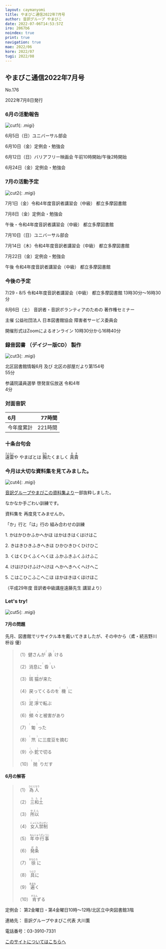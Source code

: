 ```yaml
---
layout: caymanyomi
title: やまびこ通信2022年7月号
author: 音訳グループ やまびこ
date: 2022-07-06T14:53:57Z
iro: 2067b6
noindex: true
print: true
navigation: true
mae: 2022/06
kore: 2022/07
tugi: 2022/08
---
```



## <span data-dur="4.125" data-begin="2.750" id="xmri_0001" markdown="1"> やまびこ通信2022年7月号</span>

<span data-dur="2.591" data-begin="6.875" id="xmri_0002" markdown="1">No.176</span>

<span data-dur="5.463" data-begin="9.466" id="xmri_0003" markdown="1">2022年7月8日発行</span>

### <span data-dur="3.414" data-begin="20.134" id="xmri_0006" markdown="1"> 6月の活動報告</span>

![cut1](media/07/cut1.png){: .migi}

<span data-dur="2.066" data-begin="25.398" id="xmri_0008" markdown="1">6月5日（日）</span><span data-dur="2.504" data-begin="27.464" id="xmri_0009" markdown="1">ユニバーサル部会</span>

<span data-dur="2.047" data-begin="29.968" id="xmri_000A" markdown="1">6月10日（金）</span><span data-dur="2.986" data-begin="32.015" id="xmri_000B" markdown="1">定例会・勉強会</span>

<span data-dur="2.331" data-begin="35.001" id="xmri_000C" markdown="1">6月12日（日）</span><span data-dur="5.457" data-begin="37.332" id="xmri_000D" markdown="1">バリアフリー映画会 午前10時開始/午後2時開始</span>

<span data-dur="2.392" data-begin="42.789" id="xmri_000E" markdown="1">6月24日（金）</span><span data-dur="4.387" data-begin="45.181" id="xmri_000F" markdown="1">定例会・勉強会</span>

### <span data-dur="3.275" data-begin="49.568" id="xmri_0010" markdown="1"> 7月の活動予定</span>

![cut2](media/07/cut2.png){: .migi}

<span data-dur="2.156" data-begin="54.693" id="xmri_0012" markdown="1">7月1日（金）</span><span data-dur="2.650" data-begin="56.849" id="xmri_0013" markdown="1">令和4年度音訳者講習会</span><span data-dur="1.120" data-begin="59.499" id="xmri_0014" markdown="1">（中級）</span> <span data-dur="2.487" data-begin="60.619" id="xmri_0015" markdown="1">都立多摩図書館</span>

<span data-dur="2.045" data-begin="63.106" id="xmri_0016" markdown="1">7月8日（金）</span><span data-dur="2.636" data-begin="65.151" id="xmri_0017" markdown="1">定例会・勉強会</span>

<span data-dur="3.169" data-begin="67.787" id="xmri_0018" markdown="1">午後・令和4年度音訳者講習会</span><span data-dur="1.120" data-begin="70.956" id="xmri_0019" markdown="1">（中級）</span> <span data-dur="2.487" data-begin="72.076" id="xmri_001A" markdown="1">都立多摩図書館</span>

<span data-dur="2.078" data-begin="74.563" id="xmri_001B" markdown="1">7月10日（日）</span><span data-dur="2.503" data-begin="76.641" id="xmri_001C" markdown="1">ユニバーサル部会</span>

<span data-dur="2.296" data-begin="79.144" id="xmri_001D" markdown="1">7月14日（木）</span><span data-dur="2.650" data-begin="81.440" id="xmri_001E" markdown="1">令和4年度音訳者講習会</span><span data-dur="1.121" data-begin="84.090" id="xmri_001F" markdown="1">（中級）</span> <span data-dur="2.486" data-begin="85.211" id="xmri_0020" markdown="1">都立多摩図書館</span>

<span data-dur="2.417" data-begin="87.697" id="xmri_0021" markdown="1">7月22日（金）</span><span data-dur="2.636" data-begin="90.114" id="xmri_0022" markdown="1">定例会・勉強会</span>

<span data-dur="3.169" data-begin="92.750" id="xmri_0023" markdown="1">午後 令和4年度音訳者講習会</span><span data-dur="1.120" data-begin="95.919" id="xmri_0024" markdown="1">（中級）</span> <span data-dur="3.886" data-begin="97.039" id="xmri_0025" markdown="1">都立多摩図書館</span>

### <span data-dur="2.630" data-begin="100.925" id="xmri_0026" markdown="1"> 今後の予定</span>

<span data-dur="5.338" data-begin="103.555" id="xmri_0027" markdown="1">7/29・8/5 令和4年度音訳者講習会</span><span data-dur="1.120" data-begin="108.893" id="xmri_0028" markdown="1">（中級）</span> <span data-dur="7.387" data-begin="110.013" id="xmri_0029" markdown="1">都立多摩図書館 13時30分～16時30分</span>

<span data-dur="1.920" data-begin="117.400" id="xmri_002A" markdown="1">8月6日（土）</span> <span data-dur="4.728" data-begin="119.320" id="xmri_002B" markdown="1">音訳者・音訳ボランティアのための 著作権セミナー</span>

<span data-dur="6.312" data-begin="124.048" id="xmri_002C" markdown="1">主催 公益社団法人 日本図書館協会 障害者サービス委員会</span>

<span data-dur="8.720" data-begin="130.360" id="xmri_002D" markdown="1">開催形式はZoomによるオンライン 10時30分から16時40分</span>

### <span data-dur="4.728" data-begin="139.080" id="xmri_002E" markdown="1"> 録音図書<span class="infty_silent"> （</span>デイジー版CD<span class="infty_silent">） </span>製作</span>

![cut3](media/07/cut3.png){: .migi}

<span data-dur="5.513" data-begin="148.451" id="xmri_0032" markdown="1">北区図書館情報6月 及び 北区の部屋だより第154号</span>  
<span data-dur="1.846" data-begin="153.964" id="xmri_0033" markdown="1">55分</span>

<span data-dur="4.512" data-begin="155.810" id="xmri_0034" markdown="1">参議院議員選挙 啓発宣伝放送 令和4年</span>  
<span data-dur="3.305" data-begin="160.322" id="xmri_0035" markdown="1">4分</span>

### <span data-dur="2.666" data-begin="163.627" id="xmri_0036" markdown="1"> 対面音訳</span>

<span data-dur="1.150" data-begin="166.293" id="xmri_0037" markdown="1">6月</span>|<span data-dur="2.519" data-begin="167.443" id="xmri_0038" markdown="1">77時間</span>
|:---|---:|
<span data-dur="1.591" data-begin="169.962" id="xmri_0039" markdown="1">今年度累計</span>|<span data-dur="4.205" data-begin="171.553" id="xmri_003A" markdown="1">221時間</span>

### <span data-dur="2.768" data-begin="175.758" id="xmri_003B" markdown="1"> 十条台句会</span>

<span data-dur="8.476" data-begin="178.526" id="xmri_003C" markdown="1"><ruby>遠雷<rp>(</rp><rt>えんらい</rt><rp>)</rp></ruby>や やまばとは <ruby>胸<rp>(</rp><rt>むね</rt><rp>)</rp></ruby>たくましく</span>
<span class="haigo" data-dur="3.117" data-begin="187.002" id="xmri_003D" markdown="1"><ruby>真貴<rp>(</rp><rt>まき</rt><rp>)</rp></ruby></span>

### <span data-dur="5.647" data-begin="190.119" id="xmri_003E" markdown="1"> 今月は大切な資料集を見てみました。</span>

![cut4](media/07/cut4.png){: .migi}

<a href="https://o-yamabiko.github.io/learn/" data-dur="5.074" data-begin="195.766" id="xmri_003F" markdown="1">音訳グループやまびこの資料集より</a><span data-dur="3.205" data-begin="200.840" id="xmri_0040" markdown="1">一部抜粋しました。</span>

<span data-dur="3.554" data-begin="204.045" id="xmri_0041" markdown="1">なかなか手ごわい訓練です。</span>

<span data-dur="5.124" data-begin="207.599" id="xmri_0042" markdown="1">資料集を 再度見てみませんか。</span>

<span data-dur="4.140" data-begin="214.573" id="xmri_0044" markdown="1">「か<span class="infty_silent">」</span>行と<span class="infty_silent">「</span>は<span class="infty_silent">」</span>行の 組み合わせの訓練</span>

<span data-dur=".815" data-begin="218.713" id="xmri_0045" markdown="1">1.</span> <span data-dur="3.872" data-begin="219.528" id="xmri_0046" markdown="1">かはかひかふかへかほ はかはきはくはけはこ</span>

<span data-dur=".704" data-begin="223.400" id="xmri_0047" markdown="1">2.</span> <span data-dur="3.764" data-begin="224.104" id="xmri_0048" markdown="1">きはきひきふきへきほ ひかひきひくひけひこ</span>

<span data-dur=".870" data-begin="227.868" id="xmri_0049" markdown="1">3.</span> <span data-dur="3.681" data-begin="228.738" id="xmri_004A" markdown="1">くはくひくふくへくほ ふかふきふくふけふこ</span>

<span data-dur=".797" data-begin="232.419" id="xmri_004B" markdown="1">4.</span> <span data-dur="3.929" data-begin="233.216" id="xmri_004C" markdown="1">けはけひけふけへけほ へかへきへくへけへこ</span>

<span data-dur=".715" data-begin="237.145" id="xmri_004D" markdown="1">5.</span> <span data-dur="4.633" data-begin="237.860" id="xmri_004E" markdown="1">こはこひこふこへこほ ほかほきほくほけほこ</span>

<span data-dur="3.589" data-begin="242.493" id="xmri_004F" markdown="1">（平成29年度 音訳者中級講座</span><span data-dur="3.571" data-begin="246.082" id="xmri_0050" markdown="1">遠藤先生 講習より）</span>

### <span data-dur=".500" data-begin="249.653" id="xmri_0051" markdown="1"></span> <span data-dur="2.340" data-begin="250.153" id="xmri_0052" markdown="1">Let&apos;s try!</span>

![cut5](media/07/cut5.png){: .migi}

#### <span data-dur="2.813" data-begin="254.343" id="xmri_0054" markdown="1"> 7月の問題</span>

<span data-dur="1.182" data-begin="257.156" id="xmri_0055" markdown="1">先月、</span><span data-dur="3.192" data-begin="258.338" id="xmri_0056" markdown="1">図書館でリサイクル本を戴いてきましたが、</span><span data-dur="1.344" data-begin="261.530" id="xmri_0057" markdown="1">その中から</span><span data-dur="4.180" data-begin="262.874" id="xmri_0058" markdown="1">（鳶・続吉野川 枡谷<span class="infty_silent_space"> </span>優）</span>

<blockquote markdown="1">

<span class="infty_silent">（1）健さんが<ruby>承<rp>(</rp><rt>（　　　）</rt><rp>)</rp></ruby>ける</span>

<span class="infty_silent">（2）消息に<ruby>昏<rp>(</rp><rt>（　　　）</rt><rp>)</rp></ruby>い</span>

<span class="infty_silent">（3）<ruby>斑猫<rp>(</rp><rt>（　　　）</rt><rp>)</rp></ruby>が来た</span>

<span class="infty_silent">（4）戻ってくるのを<ruby>機<rp>(</rp><rt>（　　　）</rt><rp>)</rp></ruby>に</span>

<span class="infty_silent">（5）<ruby>泥濘<rp>(</rp><rt>（　　　）</rt><rp>)</rp></ruby>で転ぶ</span>

<span class="infty_silent">（6）<ruby>頻々<rp>(</rp><rt>（　　　）</rt><rp>)</rp></ruby>と被害があり</span>

<span class="infty_silent">（7）<ruby>匍<rp>(</rp><rt>（　　　）</rt><rp>)</rp></ruby>った</span>

<span class="infty_silent">（8）<ruby>笊<rp>(</rp><rt>（　　　）</rt><rp>)</rp></ruby>に三度豆を摘む</span>

<span class="infty_silent">（9）<ruby>小鉈<rp>(</rp><rt>（　　　）</rt><rp>)</rp></ruby>で切る</span>

<span class="infty_silent">（10）<ruby>抛<rp>(</rp><rt>（　　　）</rt><rp>)</rp></ruby>りだす</span>

</blockquote>

#### <span data-dur="2.224" data-begin="271.579" id="xmri_005A" markdown="1"> 6月の解答</span>

<blockquote markdown="1">

<span data-dur="1.178" data-begin="273.803" id="xmri_005B" markdown="1">（1）</span> <span data-dur="1.639" data-begin="274.981" id="xmri_005C" markdown="1"><ruby>為人<rp>(</rp><rt>ひととなり</rt><rp>)</rp></ruby></span>

<span data-dur="1.017" data-begin="276.620" id="xmri_005D" markdown="1">（2）</span> <span data-dur="1.463" data-begin="277.637" id="xmri_005E" markdown="1"><ruby>三和土<rp>(</rp><rt>たたき</rt><rp>)</rp></ruby></span>

<span data-dur="1.143" data-begin="279.100" id="xmri_005F" markdown="1">（3）</span> <span data-dur="1.463" data-begin="280.243" id="xmri_0060" markdown="1"><ruby>所以<rp>(</rp><rt>ゆえん</rt><rp>)</rp></ruby></span>

<span data-dur="1.119" data-begin="281.706" id="xmri_0061" markdown="1">（4）</span> <span data-dur="1.974" data-begin="282.825" id="xmri_0062" markdown="1"><ruby>女人禁制<rp>(</rp><rt>にょにんきんぜい</rt><rp>)</rp></ruby></span>

<span data-dur="1.046" data-begin="284.799" id="xmri_0063" markdown="1">（5）</span> <span data-dur="1.898" data-begin="285.845" id="xmri_0064" markdown="1"><ruby>年中行事<rp>(</rp><rt>ねんじゅうぎょうじ</rt><rp>)</rp></ruby></span>

<span data-dur="1.177" data-begin="287.743" id="xmri_0065" markdown="1">（6）</span> <span data-dur="1.378" data-begin="288.920" id="xmri_0066" markdown="1"><ruby>発条<rp>(</rp><rt>ばね</rt><rp>)</rp></ruby></span>

<span data-dur="1.170" data-begin="290.298" id="xmri_0067" markdown="1">（7）</span> <span data-dur="1.644" data-begin="291.468" id="xmri_0068" markdown="1"><ruby>徐<rp>(</rp><rt>おもむろ</rt><rp>)</rp></ruby>に</span>

<span data-dur="1.211" data-begin="293.112" id="xmri_0069" markdown="1">（8）</span> <span data-dur="1.625" data-begin="294.323" id="xmri_006A" markdown="1"><ruby>具<rp>(</rp><rt>つぶさ</rt><rp>)</rp></ruby>に</span>

<span data-dur="1.197" data-begin="295.948" id="xmri_006B" markdown="1">（9）</span> <span data-dur="1.541" data-begin="297.145" id="xmri_006C" markdown="1"><ruby>遍<rp>(</rp><rt>あまね</rt><rp>)</rp></ruby>く</span>

<span data-dur="1.137" data-begin="298.686" id="xmri_006D" markdown="1">（10）</span> <span data-dur="1.643" data-begin="299.823" id="xmri_006E" markdown="1"><ruby>肯<rp>(</rp><rt>がえん</rt><rp>)</rp></ruby>ずる</span>

</blockquote>

<span data-dur="1.204" data-begin="301.466" id="xmri_006F" markdown="1">定例会：</span> <span data-dur="4.115" data-begin="302.670" id="xmri_0070" markdown="1">第2金曜日・第4金曜日10時～12時</span><span data-dur="3.048" data-begin="306.785" id="xmri_0071" markdown="1">/北区立中央図書館3階</span>

<span data-dur="1.318" data-begin="309.833" id="xmri_0072" markdown="1">連絡先：</span> <span data-dur="3.965" data-begin="311.151" id="xmri_0073" markdown="1">音訳グループやまびこ代表 大川薫</span>

<span data-dur="1.410" data-begin="315.116" id="xmri_0074" markdown="1">電話番号：</span><span data-dur="4.305" data-begin="316.526" id="xmri_0075" markdown="1">03-3910-7331</span>

<a href="mailto:ymbk2016ml@gmail.com?Subject=やまびこウェブサイトについて" data-dur="5.930" data-begin="320.831" id="xmri_0076" markdown="1">このサイトについてはこちらへ</a>


